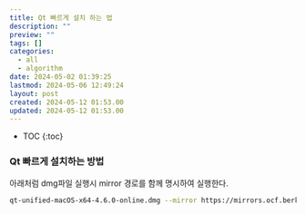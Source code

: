 ```yaml
---
title: Qt 빠르게 설치 하는 법
description: ""
preview: ""
tags: []
categories:
  - all
  - algorithm
date: 2024-05-02 01:39:25
lastmod: 2024-05-06 12:49:24
layout: post
created: 2024-05-12 01:53.00
updated: 2024-05-12 01:53.00
---
```

* TOC
{:toc}

### Qt 빠르게 설치하는 방법
아래처럼 dmg파일 실행시 mirror 경로를 함께 명시하여 실행한다.

```bash
qt-unified-macOS-x64-4.6.0-online.dmg --mirror https://mirrors.ocf.berkeley.edu/qt/
```
